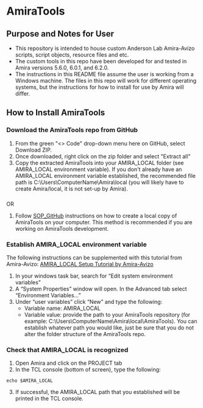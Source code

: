 # AmiraTools

## Purpose and Notes for User
- This repository is intended to house custom Anderson Lab Amira-Avizo scripts, script objects, resource files and etc. 
- The custom tools in this repo have been developed for and tested in Amira versions 5.6.0, 6.0.1, and 6.2.0. 
- The instructions in this README file assume the user is working from a Windows machine. 
The files in this repo will work for different operating systems, but the instructions for how to install for use by Amira will differ. 

## How to Install AmiraTools
### Download the AmiraTools repo from GitHub
1. From the green "<> Code" drop-down menu here on GitHub, select Download ZIP. 
2. Once downloaded, right click on the zip folder and select "Extract all"
3. Copy the extracted AmiraTools into your AMIRA_LOCAL folder (see AMIRA_LOCAL environment variable). 
If you don't already have an AMIRA_LOCAL environment variable established, the recommended file path is C:\Users\ComputerName\Amira\local 
(you will likely have to create Amira/local, it is not set-up by Amira).

###
OR 

1. Follow [SOP_GitHub](https://uofutah.sharepoint.com/:w:/s/Andersonlabgeneral/EXsGK784OCBJt2wU2yTOhe4BKsbqxCDouksPdQlos3E6Vw?e=gQMHkm) 
instructions on how to create a local copy of AmiraTools on your computer. This method is recommended if you are working on AmiraTools development. 

### Establish AMIRA_LOCAL environment variable
The following instructions can be supplemented with this tutorial from Amira-Avizo: [AMIRA_LOCAL Setup Tutorial by Amira-Avizo](https://www.thermofisher.com/software-em-3d-vis/xtra-library/xtras/amira_local-setup-tutorial) 
1. In your windows task bar, search for “Edit system environment variables”
2. A “System Properties” window will open. In the Advanced tab select “Environment Variables…”
3. Under “user variables” click “New” and type the following:
	- Variable name: AMIRA_LOCAL
	- Variable value: provide the path to your AmiraTools repository (for example: C:\Users\ComputerName\Amira\local\AmiraTools). 
	You can establish whatever path you would like, just be sure that you do not alter the folder structure of the AmiraTools repo.

### Check that AMIRA_LOCAL is recognized
1. Open Amira and click on the PROJECT tab
2. In the TCL console (bottom of screen), type the following: 
```shell
echo $AMIRA_LOCAL
```
3. If successful, the AMIRA_LOCAL path that you established will be printed in the TCL console.
